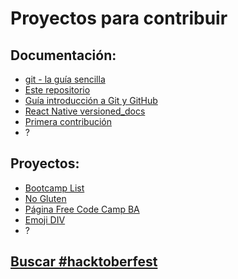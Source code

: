 # Proyectos para contribuir

## Documentación:

- [git - la guía sencilla](https://github.com/rogerdudler/git-guide/issues)
- [Este repositorio](https://github.com/NormanPerrin/hacktoberfest-2019/issues)
- [Guía introducción a Git y GitHub](https://github.com/NormanPerrin/introduccion-a-git-y-github/issues)
- [React Native versioned_docs](https://github.com/facebook/react-native-website/issues/1338)
- [Primera contribución](https://github.com/firstcontributions/first-contributions/blob/master/translations/README.es.md)
- ?

## Proyectos:

- [Bootcamp List](https://github.com/J-Gallo/bootcamp-list)
- [No Gluten](https://github.com/malerey/No-Gluten)
- [Página Free Code Camp BA](https://github.com/FreeCodeCampBA/freecodecampba.github.io/issues)
- [Emoji DIV](https://github.com/kimberrypi/emojidiv)
- ?

## [Buscar #hacktoberfest](https://github.com/search?q=label%3Ahacktoberfest+state%3Aopen+no%3Aassignee+is%3Aissue&type=Issues)
